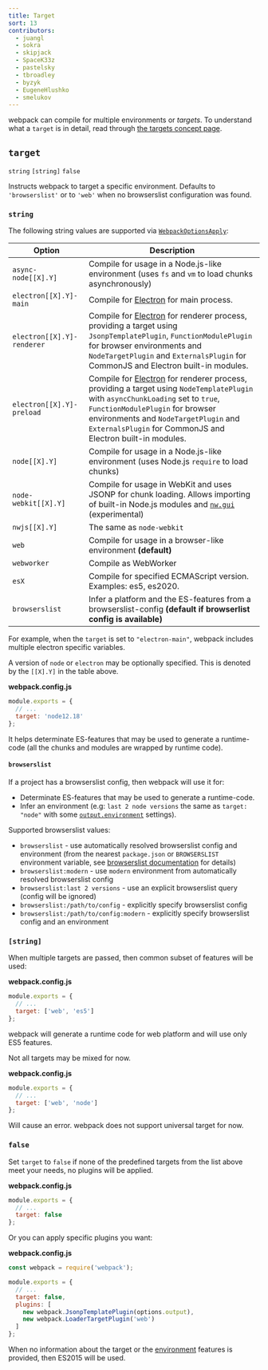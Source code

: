 ```yaml
---
title: Target
sort: 13
contributors:
  - juangl
  - sokra
  - skipjack
  - SpaceK33z
  - pastelsky
  - tbroadley
  - byzyk
  - EugeneHlushko
  - smelukov
---
```


webpack can compile for multiple environments or _targets_. To understand what a `target` is in detail, read through [the targets concept page](/concepts/targets/).

## `target`

`string` `[string]` `false`

Instructs webpack to target a specific environment. Defaults to `'browserslist'` or to `'web'` when no browserslist configuration was found.


### `string`

The following string values are supported via [`WebpackOptionsApply`](https://github.com/webpack/webpack/blob/master/lib/WebpackOptionsApply.js):

Option                     | Description
-------------------------- | -----------------------
`async-node[[X].Y]`        | Compile for usage in a Node.js-like environment (uses `fs` and `vm` to load chunks asynchronously)
`electron[[X].Y]-main`     | Compile for [Electron](https://electronjs.org/) for main process.
`electron[[X].Y]-renderer` | Compile for [Electron](https://electronjs.org/) for renderer process, providing a target using `JsonpTemplatePlugin`, `FunctionModulePlugin` for browser environments and `NodeTargetPlugin` and `ExternalsPlugin` for CommonJS and Electron built-in modules.
`electron[[X].Y]-preload`  | Compile for [Electron](https://electronjs.org/) for renderer process, providing a target using `NodeTemplatePlugin` with `asyncChunkLoading` set to `true`, `FunctionModulePlugin` for browser environments and `NodeTargetPlugin` and `ExternalsPlugin` for CommonJS and Electron built-in modules.
`node[[X].Y]`              | Compile for usage in a Node.js-like environment (uses Node.js `require` to load chunks)
`node-webkit[[X].Y]`       | Compile for usage in WebKit and uses JSONP for chunk loading. Allows importing of built-in Node.js modules and [`nw.gui`](http://docs.nwjs.io/en/latest/) (experimental)
`nwjs[[X].Y]`              | The same as `node-webkit`
`web`                      | Compile for usage in a browser-like environment __(default)__
`webworker`                | Compile as WebWorker
`esX`                      | Compile for specified ECMAScript version. Examples: es5, es2020.
`browserslist`             | Infer a platform and the ES-features from a browserslist-config __(default if browserlist config is available)__

For example, when the `target` is set to `"electron-main"`, webpack includes multiple electron specific variables.

A version of `node` or `electron` may be optionally specified. This is denoted by the `[[X].Y]` in the table above.

__webpack.config.js__

```js
module.exports = {
  // ...
  target: 'node12.18'
};
```

It helps determinate ES-features that may be used to generate a runtime-code (all the chunks and modules are wrapped by runtime code).

#### `browserslist`

If a project has a browserslist config, then webpack will use it for:

- Determinate ES-features that may be used to generate a runtime-code.
- Infer an environment (e.g: `last 2 node versions` the same as `target: "node"` with some [`output.environment`](/configuration/output/#outputenvironment) settings).

Supported browserslist values:

- `browserslist` - use automatically resolved browserslist config and environment (from the nearest `package.json` or `BROWSERSLIST` environment variable, see [browserslist documentation](https://github.com/browserslist/browserslist#queries) for details)
- `browserslist:modern` - use `modern` environment from automatically resolved browserslist config
- `browserslist:last 2 versions` - use an explicit browserslist query (config will be ignored)
- `browserslist:/path/to/config` - explicitly specify browserslist config
- `browserslist:/path/to/config:modern` - explicitly specify browserslist config and an environment

### `[string]`

When multiple targets are passed, then common subset of features will be used:

__webpack.config.js__

```js
module.exports = {
  // ...
  target: ['web', 'es5']
};
```

webpack will generate a runtime code for web platform and will use only ES5 features.

Not all targets may be mixed for now.

__webpack.config.js__

```js
module.exports = {
  // ...
  target: ['web', 'node']
};
```

Will cause an error. webpack does not support universal target for now.

### `false`

Set `target` to `false` if none of the predefined targets from the list above meet your needs, no plugins will be applied.

__webpack.config.js__

```js
module.exports = {
  // ...
  target: false
};
```

Or you can apply specific plugins you want:

__webpack.config.js__

```js
const webpack = require('webpack');

module.exports = {
  // ...
  target: false,
  plugins: [
    new webpack.JsonpTemplatePlugin(options.output),
    new webpack.LoaderTargetPlugin('web')
  ]
};
```

When no information about the target or the [environment](/configuration/output/#outputenvironment) features is provided, then ES2015 will be used.

